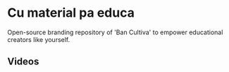 # Cu material pa educa
Open-source branding repository of 'Ban Cultiva' to empower educational creators like yourself.

## Videos

